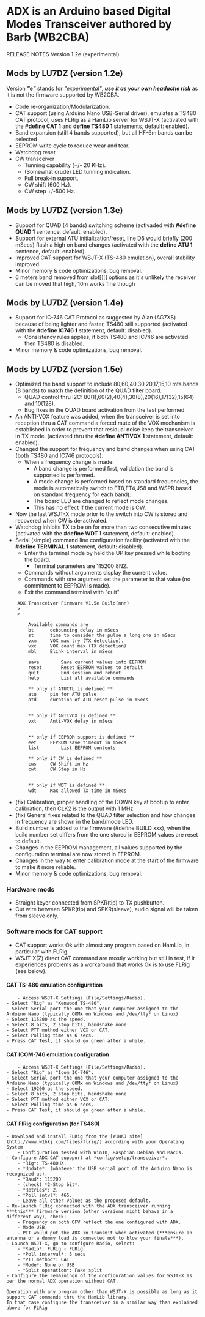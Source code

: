 # ADX is an Arduino based Digital Modes Transceiver authored by Barb (WB2CBA)

RELEASE NOTES Version 1.2e (experimental)

## Mods by LU7DZ (version 1.2e)

Version ***"e"*** stands for *"experimental"*, ***use it as your own headache risk*** as it is not the firmware supported by WB2CBA.

-	Code re-organization/Modularization.
-	CAT support (using Arduino Nano USB-Serial driver), emulates a TS480 CAT protocol, uses FLRig as a HamLib server for WSJT-X (activated with the **#define CAT 1** and **define TS480 1** statements, default: enabled).
-	Band expansion (still 4 bands supported), but all HF-6m bands can be selected
-	EEPROM write cycle to reduce wear and tear.
-	Watchdog reset
-	CW transceiver
	- Tunning capability (+/- 20 KHz).
	- (Somewhat crude) LED tunning indication.
	- Full break-in support.
	- CW shift (600 Hz).
	- CW step +/-500 Hz.


## Mods by LU7DZ (version 1.3e)

- Support for QUAD (4 bands) switching scheme (activaded with **#define QUAD 1** sentence, default: enabled).
- Support for external ATU initialization/reset, line D5 would briefly (200 mSecs) flash a high on band changes (activated with the **define ATU 1** sentence, default: enabled).
- Improved CAT support for WSJT-X (TS-480 emulation), overall stability improved.
- Minor memory & code optimizations, bug removal.
- 6 meters band removed from slot[][] options as it's unlikely the receiver can be moved that high, 10m works fine though


## Mods by LU7DZ (version 1.4e)

- Support for IC-746 CAT Protocol as suggested by Alan (AG7XS) because of being lighter and faster, TS480 still supported (activated with the **#define IC746 1** statement, default: disabled). 
	- Consistency rules applies, if both TS480 and IC746 are activated then TS480 is disabled.
- Minor memory & code optimizations, bug removal.


## Mods by LU7DZ (version 1.5e)

- Optimized the band support to include 80,60,40,30,20,17,15,10 mts bands (8 bands) to match the definition of the QUAD filter board.
	- QUAD control thru I2C: 80(1),60(2),40(4),30(8),20(16),17(32),15(64) and 10(128).
	- Bug fixes in the QUAD board activation from the test performed.
- An ANTI-VOX feature was added, when the transceiver is set into reception thru a CAT command a forced mute of the VOX mechanism is established in order to prevent that residual noise keep the transceiver in TX mode. (activated thru the **#define ANTIVOX 1** statement, default: enabled).
- Changed the support for frequency and band changes when using CAT (both TS480 and IC746 protocols).
	- When a frequency change is made:
		- A band change is performed first, validation the band is supported is performed.
		- A mode change is performed based on standard frequencies, the mode is automatically switch to FT8,FT4,JS8 and WSPR based on standard frequency for each band).
		- The board LED are changed to reflect mode changes.
		- This has no effect if the current mode is CW.
- Now the last WSJT-X mode prior to the switch into CW is stored and recovered when CW is de-activated.
- Watchdog inhibits TX to be on for more than two consecutive minutes (activated with the **#define WDT 1** statement, default: enabled).
- Serial (simple) command line configuration facility (activated with the **#define TERMINAL 1** statement, default: disabled).
	- Enter the terminal mode by held the UP key pressed while booting the board.
		- Terminal parameters are 115200 8N2.
	- Commands without arguments display the current value.
	- Commands with one argument set the parameter to that value (no commitment to EEPROM is made).
	- Exit the command terminal with "quit".

```
	ADX Transceiver Firmware V1.5e Build(nnn)
	>
	>

        Available commands are
		bt		debouncing delay in mSecs
		st		time to consider the pulse a long one in mSecs
		vxm		VOX max try (TX detection).
		vxc		VOX count max (TX detection)
		mbl		Blink interval in mSecs		

		save		Save current values into EEPROM
		reset		Reset EEPROM values to default
		quit		End session and reboot
		help		List all available commands
		
		** only if ATUCTL is defined **
		atu		pin for ATU pulse
		atd		duration of ATU reset pulse in mSecs


		** only if ANTIVOX is defined **
		vxt		Anti-VOX delay in mSecs


		** only if EEPROM support is defined **		
		eet		EEPROM save timeout in mSecs
		list		List EEPROM contents

		** only if CW is defined **
		cws		CW Shift in Hz
		cwt		CW Step in Hz


		** only if WDT is defined **
		wdt		Max allowed TX time in mSecs

```
- (fix) Calibration, proper handling of the DOWN key at bootup to enter calibration, then CLK2 is the output with 1 MHz
- (fix) General fixes related to the QUAD filter selection and how changes in frequency are shown in the band/mode LED.
- Build number is added to the firmware (#define BUILD xxx), when the build number set differs from the one stored in EEPROM values are reset to default.
- Changes in the EEPROM management, all values supported by the configuration terminal are now stored in EEPROM.
- Changes in the way to enter calibration mode at the start of the firmware to make it more reliable.
- Minor memory & code optimizations, bug removal.

### Hardware mods

-	Straight keyer connected from SPKR(tip) to TX pushbutton.
-	Cut wire between SPKR(tip) and SPKR(sleeve), audio signal will be taken from sleeve only.

### Software mods for CAT support

-	CAT support works Ok with almost any program based on HamLib, in particular with FLRig.
-	WSJT-X(Z) direct CAT command are mostly working but still in test, if it experiences problems as a workaround that works Ok is to use FLRig (see below).

#### CAT TS-480 emulation configuration
        - Access WSJT-X Settings (File/Settings/Radio).
	- Select "Rig" as "Kenwood TS-480".
	- Select Serial port the one that your computer assigned to the Arduino Nano (typically COMx on Windows and /dev/tty* on Linux)
	- Select 115200 as the speed.
	- Select 8 bits, 2 stop bits, handshake none.
 	- Select PTT method either VOX or CAT.
	- Select Polling time as 6 secs.
	- Press CAT Test, it should go green after a while.
#### CAT ICOM-746 emulation configuration
        - Access WSJT-X Settings (File/Settings/Radio).
	- Select "Rig" as "Icom IC-746".
	- Select Serial port the one that your computer assigned to the Arduino Nano (typically COMx on Windows and /dev/tty* on Linux)
	- Select 19200 as the speed.
	- Select 8 bits, 2 stop bits, handshake none.
 	- Select PTT method either VOX or CAT.
	- Select Polling time as 6 secs.
	- Press CAT Test, it should go green after a while.

#### CAT FlRig configuration (for TS480)
	- Download and install FLRig from the [W1HKJ site] (http://www.w1hkj.com/files/flrig/) according with your Operating System
		- Configuration tested with Win10, Raspbian Debian and MacOs.
	- Configure ADX CAT suppport at *config/setup/transceiver*.
		- *Rig*: TS-480HX.
		- *Update*: (whatever the USB serial port of the Arduino Nano is recognized as).
		- *Baud*: 115200
		- (check) *2-Stop bit*.
		- *Retries*: 2.
		- *Poll intvl*: 465.
		- Leave all other values as the proposed default.
	- Re-launch FlRig connected with the ADX transceiver running ***this*** firmware version (other versions might behave in a different way), check:
		- Frequency on both OFV reflect the one configured with ADX.
		- Mode USB.
		- PTT would put the ADX in transmit when activated (***ensure an antenna or a dummy load is connected not to blow your finals***).
	- Launch WSJT-X, go to configure Radio, select:
		- *Radio*: FLRig - FLRig.
		- *Poll interval*: 5 secs
		- *PTT method*: CAT
		- *Mode*: None or USB
		- *Split operation*: Fake split
	- Configure the remainingn of the configuration values for WSJT-X as per the normal ADX operation without CAT.


```
Operation with any program other than WSJT-X is possible as long as it support CAT commands thru the HamLib library.
In that case configure the transceiver in a similar way than explained above for FLRig
```











